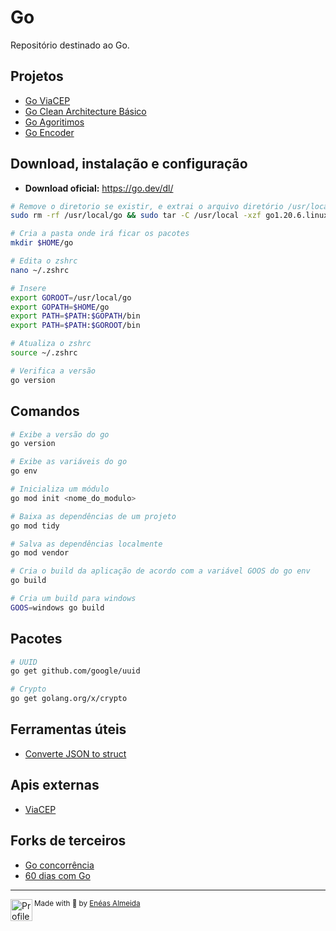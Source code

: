 # Go

Repositório destinado ao Go.

## Projetos

-   [Go ViaCEP](./go-viacep/)
-   [Go Clean Architecture Básico](./go-clean-architecture-basic/)
-   [Go Agoritimos](./go-algo/)
-   [Go Encoder](./go-encoder/)

## Download, instalação e configuração

-   **Download oficial:** https://go.dev/dl/

```bash
# Remove o diretorio se existir, e extrai o arquivo diretório /usr/local
sudo rm -rf /usr/local/go && sudo tar -C /usr/local -xzf go1.20.6.linux-amd64.tar.gz

# Cria a pasta onde irá ficar os pacotes
mkdir $HOME/go

# Edita o zshrc
nano ~/.zshrc

# Insere
export GOROOT=/usr/local/go
export GOPATH=$HOME/go
export PATH=$PATH:$GOPATH/bin
export PATH=$PATH:$GOROOT/bin

# Atualiza o zshrc
source ~/.zshrc

# Verifica a versão
go version
```

## Comandos

```bash
# Exibe a versão do go
go version

# Exibe as variáveis do go
go env

# Inicializa um módulo
go mod init <nome_do_modulo>

# Baixa as dependências de um projeto
go mod tidy

# Salva as dependências localmente
go mod vendor

# Cria o build da aplicação de acordo com a variável GOOS do go env
go build

# Cria um build para windows
GOOS=windows go build
```

## Pacotes

```bash
# UUID
go get github.com/google/uuid

# Crypto
go get golang.org/x/crypto
```

## Ferramentas úteis

-   [Converte JSON to struct](https://mholt.github.io/json-to-go/)

## Apis externas

-   [ViaCEP](https://viacep.com.br/)

## Forks de terceiros

-   [Go concorrência](https://github.com/venzel/concorrencia-go)
-   [60 dias com Go](https://github.com/venzel/60-days-of-go)

<hr>

<div>
  <img align="left" src="https://imgur.com/k8HFd0F.png" width=35 alt="Profile"/>
  <sub>Made with 💙 by <a href="https://github.com/venzel">Enéas Almeida</a></sub>
</div>
